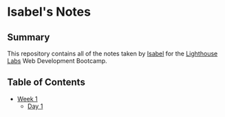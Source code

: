 # Isabel's Notes

## Summary 

This repository contains all of the notes taken by [Isabel](https://github.com/isabeljansi) for the [Lighthouse Labs](https://www.lighthouselabs.ca/) Web Development Bootcamp.  

## Table of Contents

* [Week 1](/Week_1)
  * [Day 1](/Week_1/Day_1)